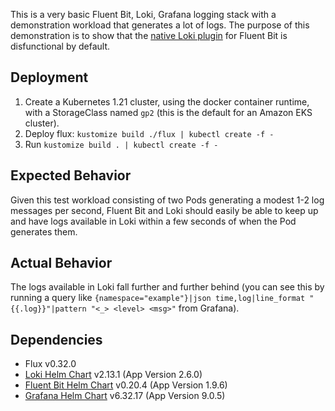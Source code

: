 This is a very basic Fluent Bit, Loki, Grafana logging stack with a demonstration workload that generates a lot of logs. The purpose of this demonstration is to show that the [native Loki plugin](https://docs.fluentbit.io/manual/pipeline/outputs/loki) for Fluent Bit is disfunctional by default.

## Deployment

1. Create a Kubernetes 1.21 cluster, using the docker container runtime, with a StorageClass named `gp2` (this is the default for an Amazon EKS cluster).
2. Deploy flux: `kustomize build ./flux | kubectl create -f -`
3. Run `kustomize build . | kubectl create -f -`

## Expected Behavior

Given this test workload consisting of two Pods generating a modest 1-2 log messages per second, Fluent Bit and Loki should easily be able to keep up and have logs available in Loki within a few seconds of when the Pod generates them.

## Actual Behavior

The logs available in Loki fall further and further behind (you can see this by running a query like `{namespace="example"}|json time,log|line_format "{{.log}}"|pattern "<_> <level> <msg>"` from Grafana).

## Dependencies

 * Flux v0.32.0
 * [Loki Helm Chart](https://github.com/grafana/helm-charts/tree/loki-2.13.1/charts/loki) v2.13.1 (App Version 2.6.0)
 * [Fluent Bit Helm Chart](https://github.com/fluent/helm-charts/tree/fluent-bit-0.20.4/charts/fluent-bit) v0.20.4 (App Version 1.9.6)
 * [Grafana Helm Chart](https://github.com/grafana/helm-charts/tree/grafana-6.32.17/charts/grafana) v6.32.17 (App Version 9.0.5)

